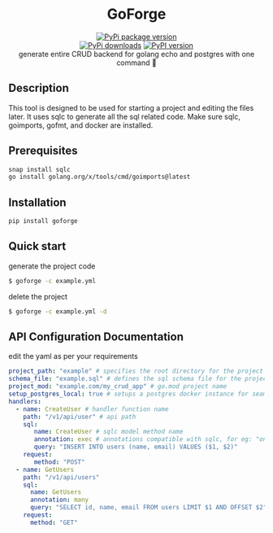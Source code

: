<p align="center">

<h1 align="center">GoForge</h1>

<p align="center">

 <div align="center">
	 
[![PyPi package version](https://img.shields.io/pypi/v/goforge)](https://pypi.org/project/goforge/)	 
[![PyPi downloads](https://static.pepy.tech/badge/goforge)](https://pypi.org/project/goforge/)
[![PyPI version](https://img.shields.io/pypi/pyversions/goforge?color=%2344CC11&style=flat-square)](https://pypi.org/project/goforge/)
<br>
generate entire CRUD backend for golang echo and postgres with one command 💙
</div>
    
## Description
 This tool is designed to be used for starting a project and editing the files later. It uses sqlc to generate all the sql related code. Make sure sqlc, goimports, gofmt, and docker are installed.

 ## Prerequisites
 ```bash
snap install sqlc
go install golang.org/x/tools/cmd/goimports@latest
```

 ## Installation
 ```bash
pip install goforge
```
## Quick start
generate the project code
```bash
$ goforge -c example.yml
```
delete the project
```bash
$ goforge -c example.yml -d
```

## API Configuration Documentation

edit the yaml as per your requirements
```yaml
project_path: "example" # specifies the root directory for the project
schema_file: "example.sql" # defines the sql schema file for the project
project_mod: "example.com/my_crud_app" # go.mod project name
setup_postgres_local: true # setups a postgres docker instance for seamless testing
handlers:
  - name: CreateUser # handler function name
    path: "/v1/api/user" # api path
    sql:
       name: CreateUser # sqlc model method name
       annotation: exec # annotations compatible with sqlc, for eg: "one", "many" and "exec"
       query: "INSERT INTO users (name, email) VALUES ($1, $2)"
    request:
       method: "POST"
  - name: GetUsers
    path: "/v1/api/users"
    sql:
      name: GetUsers
      annotation: many
      query: "SELECT id, name, email FROM users LIMIT $1 AND OFFSET $2"
    request:
      method: "GET"
